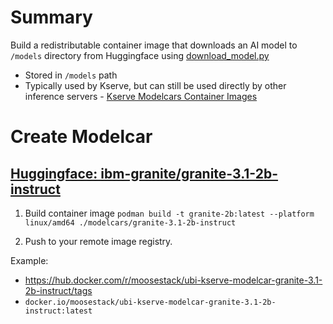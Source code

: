 # Summary

Build a redistributable container image that downloads an AI model to `/models` directory from Huggingface using [download_model.py](modelcars_container/granite-3.1-2b-instruct/download_model.py)

- Stored in `/models` path
- Typically used by Kserve, but can still be used directly by other inference servers - [Kserve Modelcars Container Images](https://kserve.github.io/website/latest/modelserving/storage/oci/)


# Create Modelcar

##  [Huggingface: ibm-granite/granite-3.1-2b-instruct](https://huggingface.co/ibm-granite/granite-3.1-2b-instruct)
1. Build container image
`podman build -t granite-2b:latest --platform linux/amd64 ./modelcars/granite-3.1-2b-instruct`

2. Push to your remote image registry.

Example: 
- https://hub.docker.com/r/moosestack/ubi-kserve-modelcar-granite-3.1-2b-instruct/tags
- `docker.io/moosestack/ubi-kserve-modelcar-granite-3.1-2b-instruct:latest`